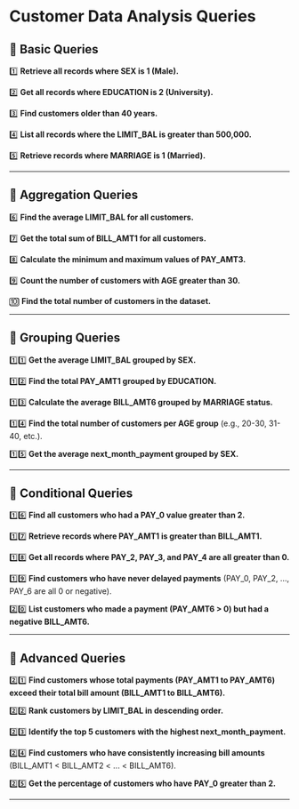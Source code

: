 # Customer Data Analysis Queries

## 🔹 Basic Queries

1️⃣ **Retrieve all records where SEX is 1 (Male).**

2️⃣ **Get all records where EDUCATION is 2 (University).**

3️⃣ **Find customers older than 40 years.**

4️⃣ **List all records where the LIMIT_BAL is greater than 500,000.**

5️⃣ **Retrieve records where MARRIAGE is 1 (Married).**

---

## 🔹 Aggregation Queries

6️⃣ **Find the average LIMIT_BAL for all customers.**

7️⃣ **Get the total sum of BILL_AMT1 for all customers.**

8️⃣ **Calculate the minimum and maximum values of PAY_AMT3.**

9️⃣ **Count the number of customers with AGE greater than 30.**

🔟 **Find the total number of customers in the dataset.**

---

## 🔹 Grouping Queries

1️⃣1️⃣ **Get the average LIMIT_BAL grouped by SEX.**

1️⃣2️⃣ **Find the total PAY_AMT1 grouped by EDUCATION.**

1️⃣3️⃣ **Calculate the average BILL_AMT6 grouped by MARRIAGE status.**

1️⃣4️⃣ **Find the total number of customers per AGE group** (e.g., 20-30, 31-40, etc.).

1️⃣5️⃣ **Get the average next_month_payment grouped by SEX.**

---

## 🔹 Conditional Queries

1️⃣6️⃣ **Find all customers who had a PAY_0 value greater than 2.**

1️⃣7️⃣ **Retrieve records where PAY_AMT1 is greater than BILL_AMT1.**

1️⃣8️⃣ **Get all records where PAY_2, PAY_3, and PAY_4 are all greater than 0.**

1️⃣9️⃣ **Find customers who have never delayed payments** (PAY_0, PAY_2, …, PAY_6 are all 0 or negative).

2️⃣0️⃣ **List customers who made a payment (PAY_AMT6 > 0) but had a negative BILL_AMT6.**

---

## 🔹 Advanced Queries

2️⃣1️⃣ **Find customers whose total payments (PAY_AMT1 to PAY_AMT6) exceed their total bill amount (BILL_AMT1 to BILL_AMT6).**

2️⃣2️⃣ **Rank customers by LIMIT_BAL in descending order.**

2️⃣3️⃣ **Identify the top 5 customers with the highest next_month_payment.**

2️⃣4️⃣ **Find customers who have consistently increasing bill amounts** (BILL_AMT1 < BILL_AMT2 < ... < BILL_AMT6).

2️⃣5️⃣ **Get the percentage of customers who have PAY_0 greater than 2.**

---
